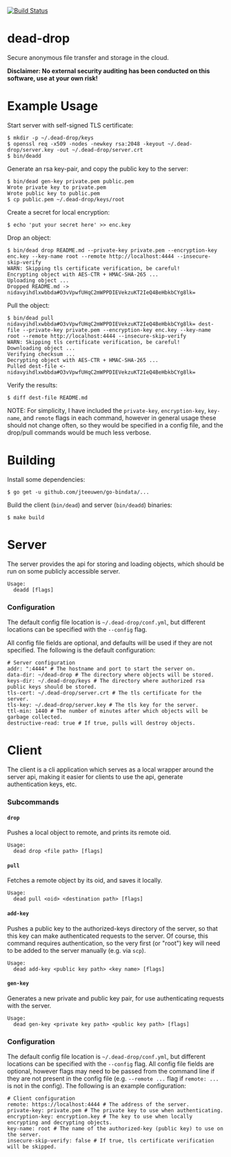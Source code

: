 [![Build Status](https://travis-ci.com/srhickma/dead-drop.svg?branch=master)](https://travis-ci.com/srhickma/dead-drop)

# dead-drop
Secure anonymous file transfer and storage in the cloud.

**Disclaimer: No external security auditing has been conducted on this software, use at your own risk!**

# Example Usage
Start server with self-signed TLS certificate:
```
$ mkdir -p ~/.dead-drop/keys
$ openssl req -x509 -nodes -newkey rsa:2048 -keyout ~/.dead-drop/server.key -out ~/.dead-drop/server.crt
$ bin/deadd
```
Generate an rsa key-pair, and copy the public key to the server:
```
$ bin/dead gen-key private.pem public.pem
Wrote private key to private.pem
Wrote public key to public.pem
$ cp public.pem ~/.dead-drop/keys/root
```
Create a secret for local encryption:
```
$ echo 'put your secret here' >> enc.key
```
Drop an object:
```
$ bin/dead drop README.md --private-key private.pem --encryption-key enc.key --key-name root --remote http://localhost:4444 --insecure-skip-verify
WARN: Skipping tls certificate verification, be careful!
Encrypting object with AES-CTR + HMAC-SHA-265 ...
Uploading object ...
Dropped README.md -> nidavyihdlxwbbda#O3vVpwfUHqC2mWPPDIEVekzuKT2IeQ4BeHbkbCYg8lk=
```
Pull the object:
```
$ bin/dead pull nidavyihdlxwbbda#O3vVpwfUHqC2mWPPDIEVekzuKT2IeQ4BeHbkbCYg8lk= dest-file --private-key private.pem --encryption-key enc.key --key-name root --remote http://localhost:4444 --insecure-skip-verify
WARN: Skipping tls certificate verification, be careful!
Downloading object ...
Verifying checksum ...
Decrypting object with AES-CTR + HMAC-SHA-265 ...
Pulled dest-file <- nidavyihdlxwbbda#O3vVpwfUHqC2mWPPDIEVekzuKT2IeQ4BeHbkbCYg8lk=
```
Verify the results:
```
$ diff dest-file README.md
```
NOTE: For simplicity, I have included the `private-key`, `encryption-key`, `key-name`, and `remote` flags in each command, however in general usage these should not change often, so they would be specified in a config file, and the drop/pull commands would be much less verbose.

# Building
Install some dependencies:
```
$ go get -u github.com/jteeuwen/go-bindata/...
```

Build the client (`bin/dead`) and server (`bin/deadd`) binaries:
```
$ make build
```

# Server
The server provides the api for storing and loading objects, which should be run on some publicly accessible server.
```
Usage:
  deadd [flags]
```
### Configuration
The default config file location is `~/.dead-drop/conf.yml`, but different locations can be specified with the `--config` flag.

All config file fields are optional, and defaults will be used if they are not specified.
The following is the default configuration:
```
# Server configuration
addr: ":4444" # The hostname and port to start the server on.
data-dir: ~/dead-drop # The directory where objects will be stored.
keys-dir: ~/.dead-drop/keys # The directory where authorized rsa public keys should be stored.
tls-cert: ~/.dead-drop/server.crt # The tls certificate for the server.
tls-key: ~/.dead-drop/server.key # The tls key for the server.
ttl-min: 1440 # The number of minutes after which objects will be garbage collected.
destructive-read: true # If true, pulls will destroy objects.
```

# Client
The client is a cli application which serves as a local wrapper around the server api, making it easier for clients to use the api, generate authentication keys, etc.
### Subcommands
#### `drop`
Pushes a local object to remote, and prints its remote oid.
```
Usage:
  dead drop <file path> [flags]
```
#### `pull`
Fetches a remote object by its oid, and saves it locally.
```
Usage:
  dead pull <oid> <destination path> [flags]
```
#### `add-key`
Pushes a public key to the authorized-keys directory of the server, so that this key can make authenticated requests to the server.
Of course, this command requires authentication, so the very first (or "root") key will need to be added to the server manually (e.g. via `scp`).
```
Usage:
  dead add-key <public key path> <key name> [flags]
```
#### `gen-key`
Generates a new private and public key pair, for use authenticating requests with the server.
```
Usage:
  dead gen-key <private key path> <public key path> [flags]
```
### Configuration
The default config file location is `~/.dead-drop/conf.yml`, but different locations can be specified with the `--config` flag.
All config file fields are optional, however flags may need to be passed from the command line if they are not present in the config file (e.g. `--remote ...` flag if `remote: ...` is not in the config).
The following is an example configuration:
```
# Client configuration
remote: https://localhost:4444 # The address of the server.
private-key: private.pem # The private key to use when authenticating.
encryption-key: encryption.key # The key to use when locally encrypting and decrypting objects.
key-name: root # The name of the authorized-key (public key) to use on the server.
insecure-skip-verify: false # If true, tls certificate verification will be skipped.
```
